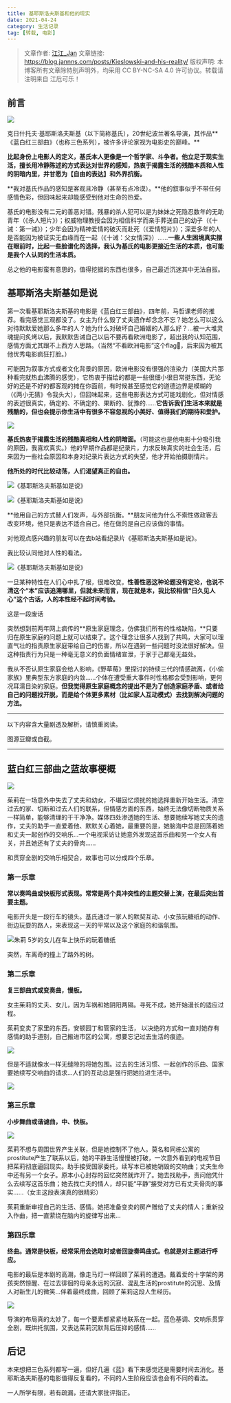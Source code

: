 ```yaml
---
title: 基耶斯洛夫斯基和他的现实
date: 2021-04-24
category: 生活记录
tag: [转载, 电影]
---
```


>文章作者: [江江_Jan](https://www.jannns.com)
>文章链接: https://blog.jannns.com/posts/Kieslowski-and-his-reality/
>版权声明: 本博客所有文章除特别声明外，均采用 CC BY-NC-SA 4.0 许可协议。转载请注明来自 江卮可乐！

## 前言

![](https://photo.jannns.com/images/2021/03/14/286531de775a99b21cb93109205a5feb.jpg)

克日什托夫·基耶斯洛夫斯基（以下简称基氏），20世纪波兰著名导演，其作品**《蓝白红三部曲》（也称三色系列），被许多评论家视为电影史的巅峰。**

**比起身份上电影人的定义，基氏本人更像是一个哲学家、斗争者。他立足于现实生活，擅长用冷静陈述的方式表达对世界的感知，热衷于揭露生活的残酷本质和人性的阴暗内里，并甘愿为【自由的表达】和外界抗衡。**

**我对基氏作品的感知是客观且冷静（甚至有点冷漠）。**他的叙事似乎不带任何感情色彩，但回味起来却能感受到他对生命的热爱。

基氏的电影没有二元的善恶对错。残暴的杀人犯可以是为妹妹之死隐忍数年的无助青年（《杀人短片》）；权威物理教授会因为相信科学而亲手葬送自己的幼子（《十诫：第一诫》）；少年会因为精神爱情的破灭而赴死（《爱情短片》）；深爱多年的人是否能因为被证实无血缘而在一起（《十诫：父女情深》）……**一些人生困境真实摆在眼前时，比起一些脸谱化的选择，我认为基氏的电影更接近生活的本质，也可能是我个人认同的生活本质。**

总之他的电影蛮有意思的，值得挖掘的东西也很多，自己最近沉迷其中无法自拔。

## 基耶斯洛夫斯基如是说

第一次看基耶斯洛夫斯基的电影是《蓝白红三部曲》，四年前，马哲课老师的推荐。看完感觉三观都没了。女主为什么毁了丈夫遗作却念念不忘？她怎么可以这么对待默默爱她那么多年的人？她为什么对破坏自己婚姻的人那么好？…被一大堆灵魂提问炙烤以后，我默默告诫自己以后不要再看欧洲电影了，超出我的认知范围，感情方面尤其跟不上西方人思路。（当然“不看欧洲电影”这个flag🚩，后来因为被其他优秀电影疯狂打脸。）

可能因为叙事方式或者文化背景的原因，欧洲电影没有很强的渲染力（美国大片那种看完就热血沸腾的感觉），它热衷于描绘的都是一些很细小很日常挺东西，无论好的还是不好的都客观的摊在你面前，有时候甚至感觉它的道德边界是模糊的（《两小无猜》令我头大），但回味起来，这些电影表达方式可能戏剧化，但对情感的表述很真实，确定的、不确定的、果断的、犹豫的……**它告诉我们生活本来就是残酷的，但也会提示你生活中有很多不容忽视的小美好、值得我们的期待和爱护。**

![](https://photo.jannns.com/images/2021/03/14/075affcaef685adac94940f7b8258030.jpg)

**基氏热衷于揭露生活的残酷真相和人性的阴暗面。**（可能这也是他电影十分吸引我的原因，我喜欢真实。）他的早期作品都是纪录片，力求反映真实的社会生活，后来因为一些社会原因和本身对纪录片表达方式的失望，他才开始拍摄剧情片。

**他所处的时代比较动荡，人们渴望真正的自由。**

![《基耶斯洛夫斯基如是说》](https://photo.jannns.com/images/2021/03/14/0adc12a9c76b3e7ff9ae25ade51a72da.jpg)

![《基耶斯洛夫斯基如是说》](https://photo.jannns.com/images/2021/03/14/698c6fad878284dc3cfbebe6f1506f90.jpg)

**他用自己的方式替人们发声，与外部抗衡。**朋友问他为什么不索性做政客去改变环境，他只是表达不适合自己，他在做的是自己应该做的事情。

对他观点感兴趣的朋友可以在去b站看纪录片《基耶斯洛夫斯基如是说》。

我比较认同他对人性的看法。

![《基耶斯洛夫斯基如是说》](https://photo.jannns.com/images/2021/03/14/1aacdbf13a62c87544af6f23cb0ef3ea.th.jpg)

一旦某种特性在人们心中扎了根，很难改变。**性善性恶这种论题没有定论，也说不清这个“本”应该追溯哪里，但就未来而言，现在就是本，我比较相信“日久见人心”这个古话，人的本性经不起时间考验。**

这是一段废话

突然想到前两年网上疯传的**原生家庭理念，仿佛我们所有的性格缺陷，**只要归在原生家庭的问题上就可以结束了。这个理念让很多人找到了共鸣，大家可以理直气壮的指责原生家庭带给自己的伤害，所以在遇到一些问题时没法很好解决。但这种指责行为只是一种毫无意义的负面情绪宣泄，于家于己都毫无益处。

我从不否认原生家庭会给人影响，《野草莓》里探讨的持续三代的情感疏离，《小偷家族》里典型东方家庭的内敛……个体在遭受重大事件时性格都会受到影响，更何况耳濡目染的家庭。**但我觉得原生家庭概念的提出不是为了创造家庭矛盾、或者给自己的问题找开脱，而是给个体更多素材（比如家人互动模式）去找到解决问题的方法。**

---

以下内容含大量剧透及解析，请慎重阅读。

图源豆瓣或自截。

---

## 蓝白红三部曲之蓝故事梗概

![](https://photo.jannns.com/images/2021/03/14/5a5cc0c8bb13b66ab30a0fa6bcc5d08f.jpg)

茱莉在一场意外中失去了丈夫和幼女，不堪回忆烦扰的她选择重新开始生活。清空过去的家、切断和过去人们的联系，但情感方面的东西，始终无法像切断物质关系一样简单，能够清理的干干净净。媒体四处渗透她的生活、想要她续写她丈夫的遗作，丈夫的助手一直爱着他、默默关心着她，最重要的是，她脑海中总是回荡着她和丈夫一起创作的交响乐…一个电视采访让她意外发现这首乐曲和另一个女人有关，并且她还有了丈夫的骨肉……

和贯穿全剧的交响乐相契合，故事也可以分成四个乐章。

### 第一乐章

**常以奏鸣曲或快板形式表现。常常是两个具冲突性的主题交替上演，在最后突出首要主题。**

电影开头是一段行车的镜头。基氏通过一家人的默契互动、小女孩玩糖纸的动作、街边玩耍的路人，来表现这一天的平常以及这个家庭的和谐氛围。

![朱莉 5岁的女儿在车上快乐的玩着糖纸](https://photo.jannns.com/images/2021/03/14/f8a83da899450932e3d2268418d54da6.jpg)

突然，车离奇的撞上了路外的树。

### 第二乐章

**复三部曲式或变奏曲，慢板。**

女主茱莉的丈夫、女儿，因为车祸和她阴阳两隔。寻死不成，她开始漫长的适应过程。

茱莉变卖了家里的东西，安顿园丁和管家的生活， 以决绝的方式和一直对她存有感情的助手道别，自己搬进市区的公寓，想要忘记过去生活的痕迹。

![](https://photo.jannns.com/images/2021/03/14/650ef317498af04a8f34c3eac35dca95.jpg)

但是不适就像水一样无缝隙的将她包围。过去的生活习惯、一起创作的乐曲、国家要她续写交响曲的请求…人们的互动总是强行把她拉进生活中。

![](https://photo.jannns.com/images/2021/03/14/b6c61f5e7cdc6fb72d178f724d27b001.jpg)

### 第三乐章

**小步舞曲或谐谑曲，中、快板。**

![](https://photo.jannns.com/images/2021/03/14/8a839fdc980649976edea0f90f851976.jpg)

茱莉不想与周围世界产生关联，但是她控制不了他人。莫名和同栋公寓的prostitute产生了联系以后，她的平静生活慢慢被打破，一次意外看到的电视节目把茱莉彻底逼回现实。助手接受国家委托，续写本已被她销毁的交响曲；丈夫生命中还有另一个女子。原本小心封存的回忆突然就炸开了。她去找助手，责问他凭什么去续写这首乐曲；她去找亡夫的情人，却只能“平静”接受对方已有丈夫骨肉的事实……（女主这段表演真的很精彩）

茱莉重新审视自己的生活、感情。她把准备变卖的房产赠给了丈夫的情人；重新投入作曲，把一直萦绕在脑内的旋律写出来…

### 第四乐章

**终曲。通常是快板，经常采用会选取时或者回旋奏鸣曲式。也就是对主题进行呼应。**

电影的最后是本剧的高潮，像走马灯一样回顾了茱莉的遭遇。戴着爱的十字架的男孩突然惊醒、在过去徘徊的母亲永远的沉寂、混乱生活的prostitute的沉思、及情人对新生儿的微笑…伴着最终成曲，回顾了茱莉这段人生经历。

![](https://photo.jannns.com/images/2021/03/14/b0ecd4c0d8f973710dc7d1652c3c5fe8.jpg)

导演的布局真的太妙了，每一个要素都紧紧地联系在一起。蓝色基调、交响乐贯穿全剧，既烘托氛围，又表达茱莉沉默背后压抑的感情……

## 后记

本来想把三色系列都写一遍，但好几遍《蓝》看下来感觉还是需要时间去消化。基耶斯洛夫斯基的电影值得反复看的，不同的人生阶段应该也会有不同的看法。

一人所学有限，若有疏漏，还请大家批评指正。
